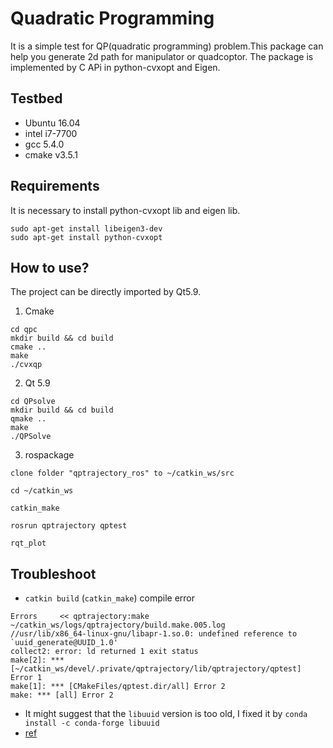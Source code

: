 # Quadratic Programming
It is a simple test for QP(quadratic programming) problem.This package can help you generate 2d path for manipulator or quadcoptor. The package is implemented by C APi in python-cvxopt and Eigen. 


## Testbed
* Ubuntu 16.04
* intel i7-7700
* gcc 5.4.0
* cmake v3.5.1


## Requirements

It is necessary to install python-cvxopt lib and eigen lib. 

```
sudo apt-get install libeigen3-dev
sudo apt-get install python-cvxopt

```

## How to use?
The project can be directly imported by Qt5.9. 
1. Cmake
```
cd qpc 
mkdir build && cd build
cmake ..
make
./cvxqp
```
2. Qt 5.9
```
cd QPsolve
mkdir build && cd build
qmake ..
make
./QPSolve
```
3. rospackage
```
clone folder "qptrajectory_ros" to ~/catkin_ws/src

cd ~/catkin_ws

catkin_make

rosrun qptrajectory qptest

rqt_plot

```

## Troubleshoot

* `catkin build` (`catkin_make`) compile error
```
Errors     << qptrajectory:make ~/catkin_ws/logs/qptrajectory/build.make.005.log             
//usr/lib/x86_64-linux-gnu/libapr-1.so.0: undefined reference to `uuid_generate@UUID_1.0'
collect2: error: ld returned 1 exit status
make[2]: *** [~/catkin_ws/devel/.private/qptrajectory/lib/qptrajectory/qptest] Error 1
make[1]: *** [CMakeFiles/qptest.dir/all] Error 2
make: *** [all] Error 2
```
- It might suggest that the `libuuid` version is too old, I fixed it by `conda install -c conda-forge libuuid `
- [ref](https://github.com/uzh-rpg/rpg_esim/issues/7)



